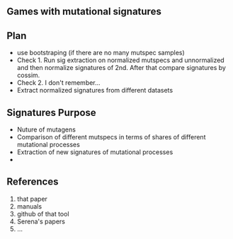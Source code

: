 Games with mutational signatures
------------

## Plan
- use bootstraping (if there are no many mutspec samples)
- Check 1. Run sig extraction on normalized mutspecs and unnormalized and then normalize signatures of 2nd. After that compare signatures by cossim.
- Check 2. I don't remember...
- Extract normalized signatures from different datasets


## Signatures Purpose
- Nuture of mutagens
- Comparison of different mutspecs in terms of shares of different mutational processes
- Extraction of new signatures of mutational processes
- 


## References
1. that paper
2. manuals
3. github of that tool
4. Serena's papers
5. ...

